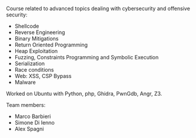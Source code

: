 Course related to advanced topics dealing with cybersecurity and offensive security:

- Shellcode
- Reverse Engineering
- Binary Mitigations
- Return Oriented Programming
- Heap Exploitation
- Fuzzing, Constraints Programming and Symbolic Execution
- Serialization
- Race conditions
- Web: XSS, CSP Bypass
- Malware

Worked on Ubuntu with Python, php, Ghidra, PwnGdb, Angr, Z3.

Team members:
- Marco Barbieri
- Simone Di Ienno
- Alex Spagni
